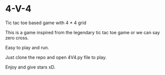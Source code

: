 # 4-V-4
Tic tac toe based game with 4 * 4 grid

This is a game inspired from the legendary tic tac toe game or we can say zero cross.

Easy to play and run.

Just clone the repo and open 4V4.py file to play.

Enjoy and give stars xD.

